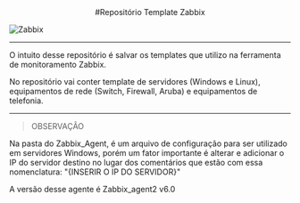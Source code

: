 <center> #Repositório Template Zabbix </center>

![Zabbix](https://assets.zabbix.com/img/logo/zabbix_logo_500x131.png)

***
O intuito desse repositório é salvar os templates que utilizo na ferramenta de monitoramento Zabbix.

No repositório vai conter template de servidores (Windows e Linux), equipamentos de rede (Switch, Firewall, Aruba) e equipamentos de telefonia. 
***


> OBSERVAÇÂO

Na pasta do Zabbix_Agent, é um arquivo de configuração para ser utilizado em servidores Windows, porém um fator importante é alterar e adicionar o IP do servidor destino no lugar dos comentários que estão com essa nomenclatura: "{INSERIR O IP DO SERVIDOR}"

A versão desse agente é Zabbix_agent2 v6.0




